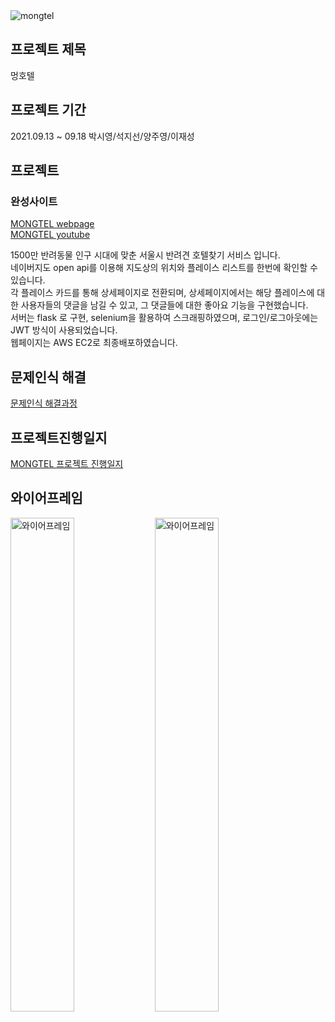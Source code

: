 <img src="https://user-images.githubusercontent.com/67423755/133815909-04d06b4a-b7ed-4c44-9fdf-f511a169cbc7.PNG" alt="mongtel"/>

## 프로젝트 제목 
멍호텔 <br/>

## 프로젝트 기간
2021.09.13 ~ 09.18
박시영/석지선/양주영/이재성

## 프로젝트<br/>
### 완성사이트
 <a href="http://54.180.143.1">MONGTEL webpage</a><br/>
 <a href="https://youtu.be/sil2d1HrQvQ">MONGTEL youtube</a>

1500만 반려동물 인구 시대에 맞춘 서울시 반려견 호텔찾기 서비스 입니다.<br/>
네이버지도 open api를 이용해 지도상의 위치와 플레이스 리스트를 한번에 확인할 수 있습니다.<br/>
각 플레이스 카드를 통해 상세페이지로 전환되며, 상세페이지에서는 해당 플레이스에 대한 사용자들의 댓글을 남길 수 있고, 그 댓글들에 대한 좋아요 기능을 구현했습니다.<br/>
서버는 flask 로 구현, selenium을 활용하여 스크래핑하였으며, 로그인/로그아웃에는 JWT 방식이 사용되었습니다.<br/>
웹페이지는 AWS EC2로 최종배포하였습니다. 

## 문제인식 해결 <br/>
<a href="https://github.com/larisms/project_team26/blob/972ccb697c4ae27c0cd5c0b0090854c98c28973f/%EB%AC%B8%EC%A0%9C%EC%9D%B8%EC%8B%9D%20%ED%95%B4%EA%B2%B0"> 문제인식 해결과정 </a>

## 프로젝트진행일지 <br/>
<a href="https://github.com/larisms/project_team26/blob/bc6719510fcb9d00e05c450b2ec1f6a26d0d2dcf/%ED%94%84%EB%A1%9C%EC%A0%9D%ED%8A%B8%EC%A7%84%ED%96%89%EC%9D%BC%EC%A7%80"> MONGTEL 프로젝트 진행일지</a>

## 와이어프레임 <br/>
<img src="https://user-images.githubusercontent.com/85733702/133069628-b0424ef3-2ca6-4ffc-8882-83283ae9c40e.jpeg" alt = "와이어프레임" style="width:45%;"/>
<img src="https://user-images.githubusercontent.com/85733702/133069674-d81de542-ef95-4450-874d-dccf0148abe3.jpeg" alt = "와이어프레임" style="width:45%;"/>

 

